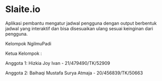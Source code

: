 # Slaite.io
Aplikasi pembantu mengatur jadwal pengguna dengan output berbentuk jadwal yang interaktif dan bisa disesuaikan ulang sesuai keinginan dari pengguna.

Kelompok NgilmuPadi

Ketua Kelompok : 

Anggota 1: Hizkia Joy Ivan - 21/479490/TK/52909

Anggota 2: Baihaqi Mustafa Surya Atmaja - 20/456839/TK/50663
